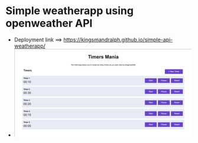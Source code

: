 # Simple weatherapp using openweather API

- Deployment link ==> https://kingsmandralph.github.io/simple-api-weatherapp/
- ![Image](https://github.com/kingsmandralph/simple-timer-webapp/blob/main/new_image.png)
